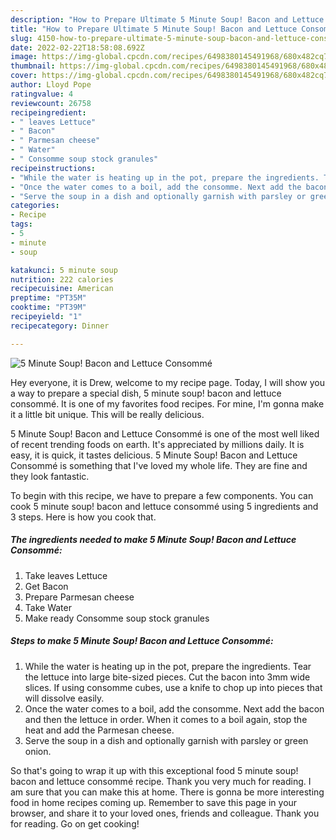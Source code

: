 ```yaml
---
description: "How to Prepare Ultimate 5 Minute Soup! Bacon and Lettuce Consommé"
title: "How to Prepare Ultimate 5 Minute Soup! Bacon and Lettuce Consommé"
slug: 4150-how-to-prepare-ultimate-5-minute-soup-bacon-and-lettuce-consomme
date: 2022-02-22T18:58:08.692Z
image: https://img-global.cpcdn.com/recipes/6498380145491968/680x482cq70/5-minute-soup-bacon-and-lettuce-consomme-recipe-main-photo.jpg
thumbnail: https://img-global.cpcdn.com/recipes/6498380145491968/680x482cq70/5-minute-soup-bacon-and-lettuce-consomme-recipe-main-photo.jpg
cover: https://img-global.cpcdn.com/recipes/6498380145491968/680x482cq70/5-minute-soup-bacon-and-lettuce-consomme-recipe-main-photo.jpg
author: Lloyd Pope
ratingvalue: 4
reviewcount: 26758
recipeingredient:
- " leaves Lettuce"
- " Bacon"
- " Parmesan cheese"
- " Water"
- " Consomme soup stock granules"
recipeinstructions:
- "While the water is heating up in the pot, prepare the ingredients. Tear the lettuce into large bite-sized pieces. Cut the bacon into 3mm wide slices. If using consomme cubes, use a knife to chop up into pieces that will dissolve easily."
- "Once the water comes to a boil, add the consomme. Next add the bacon and then the lettuce in order. When it comes to a boil again, stop the heat and add the Parmesan cheese."
- "Serve the soup in a dish and optionally garnish with parsley or green onion."
categories:
- Recipe
tags:
- 5
- minute
- soup

katakunci: 5 minute soup 
nutrition: 222 calories
recipecuisine: American
preptime: "PT35M"
cooktime: "PT39M"
recipeyield: "1"
recipecategory: Dinner

---
```



![5 Minute Soup! Bacon and Lettuce Consommé](https://img-global.cpcdn.com/recipes/6498380145491968/680x482cq70/5-minute-soup-bacon-and-lettuce-consomme-recipe-main-photo.jpg)

Hey everyone, it is Drew, welcome to my recipe page. Today, I will show you a way to prepare a special dish, 5 minute soup! bacon and lettuce consommé. It is one of my favorites food recipes. For mine, I'm gonna make it a little bit unique. This will be really delicious.



5 Minute Soup! Bacon and Lettuce Consommé is one of the most well liked of recent trending foods on earth. It's appreciated by millions daily. It is easy, it is quick, it tastes delicious. 5 Minute Soup! Bacon and Lettuce Consommé is something that I've loved my whole life. They are fine and they look fantastic.


To begin with this recipe, we have to prepare a few components. You can cook 5 minute soup! bacon and lettuce consommé using 5 ingredients and 3 steps. Here is how you cook that.

<!--inarticleads1-->

##### The ingredients needed to make 5 Minute Soup! Bacon and Lettuce Consommé:

1. Take  leaves Lettuce
1. Get  Bacon
1. Prepare  Parmesan cheese
1. Take  Water
1. Make ready  Consomme soup stock granules




<!--inarticleads2-->

##### Steps to make 5 Minute Soup! Bacon and Lettuce Consommé:

1. While the water is heating up in the pot, prepare the ingredients. Tear the lettuce into large bite-sized pieces. Cut the bacon into 3mm wide slices. If using consomme cubes, use a knife to chop up into pieces that will dissolve easily.
1. Once the water comes to a boil, add the consomme. Next add the bacon and then the lettuce in order. When it comes to a boil again, stop the heat and add the Parmesan cheese.
1. Serve the soup in a dish and optionally garnish with parsley or green onion.




So that's going to wrap it up with this exceptional food 5 minute soup! bacon and lettuce consommé recipe. Thank you very much for reading. I am sure that you can make this at home. There is gonna be more interesting food in home recipes coming up. Remember to save this page in your browser, and share it to your loved ones, friends and colleague. Thank you for reading. Go on get cooking!
